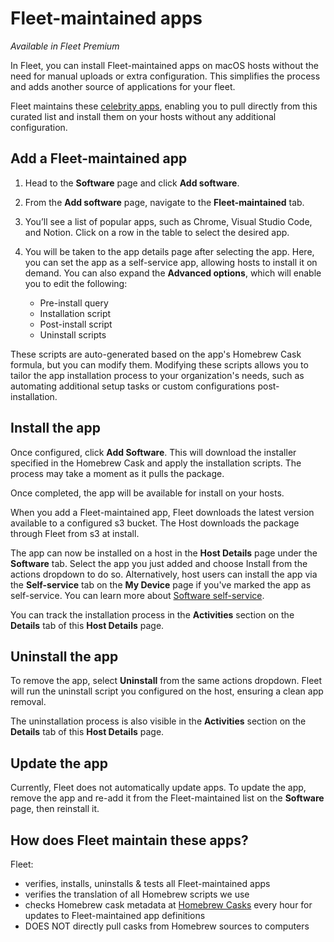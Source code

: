 # Fleet-maintained apps

_Available in Fleet Premium_

In Fleet, you can install Fleet-maintained apps on macOS hosts without the need for manual uploads or extra configuration. This simplifies the process and adds another source of applications for your fleet.

Fleet maintains these [celebrity apps](https://github.com/fleetdm/fleet/blob/main/server/mdm/maintainedapps/apps.json), enabling you to pull directly from this curated list and install them on your hosts without any additional configuration.

## Add a Fleet-maintained app

1. Head to the **Software** page and click **Add software**.
2. From the **Add software** page, navigate to the **Fleet-maintained** tab.
3. You’ll see a list of popular apps, such as Chrome, Visual Studio Code, and Notion. Click on a row in the table to select the desired app.
4. You will be taken to the app details page after selecting the app. Here, you can set the app as a self-service app, allowing hosts to install it on demand. You can also expand the **Advanced options**, which will enable you to edit the following:

   - Pre-install query
   - Installation script
   - Post-install script
   - Uninstall scripts

These scripts are auto-generated based on the app's Homebrew Cask formula, but you can modify them. Modifying these scripts allows you to tailor the app installation process to your organization's needs, such as automating additional setup tasks or custom configurations post-installation.

## Install the app

Once configured, click **Add Software**. This will download the installer specified in the Homebrew Cask and apply the installation scripts. The process may take a moment as it pulls the package.

Once completed, the app will be available for install on your hosts.

When you add a Fleet-maintained app, Fleet downloads the latest version available to a configured s3 bucket. The Host downloads the package through Fleet from s3 at install.

The app can now be installed on a host in the **Host Details** page under the **Software** tab. Select the app you just added and choose Install from the actions dropdown to do so. Alternatively, host users can install the app via the **Self-service** tab on the **My Device** page if you've marked the app as self-service. You can learn more about [Software self-service](https://fleetdm.com/guides/software-self-service).

You can track the installation process in the **Activities** section on the **Details** tab of this **Host Details** page.

## Uninstall the app

To remove the app, select **Uninstall** from the same actions dropdown. Fleet will run the uninstall script you configured on the host, ensuring a clean app removal.

The uninstallation process is also visible in the  **Activities** section on the **Details** tab of this **Host Details** page.

## Update the app

Currently, Fleet does not automatically update apps. To update the app, remove the app and re-add it from the Fleet-maintained list on the **Software** page, then reinstall it.

## How does Fleet maintain these apps?

Fleet:

- verifies, installs, uninstalls & tests all Fleet-maintained apps
- verifies the translation of all Homebrew scripts we use
- checks Homebrew cask metadata at [Homebrew Casks](https://github.com/Homebrew/homebrew-cask) every hour for updates to Fleet-maintained app definitions
- DOES NOT directly pull casks from Homebrew sources to computers

<meta name="category" value="guides">
<meta name="authorFullName" value="Gabriel Hernandez">
<meta name="authorGitHubUsername" value="ghernandez345">
<meta name="publishedOn" value="2024-10-16">
<meta name="articleTitle" value="Fleet-maintained apps">
